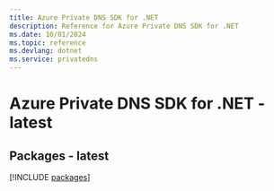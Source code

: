 ```yaml
---
title: Azure Private DNS SDK for .NET
description: Reference for Azure Private DNS SDK for .NET
ms.date: 10/01/2024
ms.topic: reference
ms.devlang: dotnet
ms.service: privatedns
---
```

# Azure Private DNS SDK for .NET - latest
## Packages - latest
[!INCLUDE [packages](private-dns-index.md)]